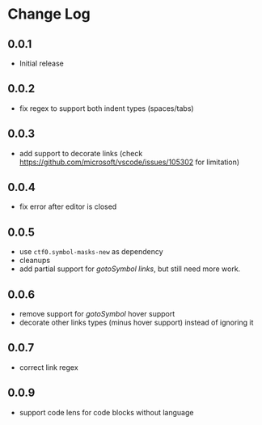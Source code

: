 # Change Log

## 0.0.1

- Initial release

## 0.0.2

- fix regex to support both indent types (spaces/tabs)

## 0.0.3

- add support to decorate links (check https://github.com/microsoft/vscode/issues/105302 for limitation)

## 0.0.4

- fix error after editor is closed

## 0.0.5

- use `ctf0.symbol-masks-new` as dependency
- cleanups
- add partial support for *gotoSymbol links*, but still need more work.

## 0.0.6

- remove support for *gotoSymbol* hover support
- decorate other links types (minus hover support) instead of ignoring it

## 0.0.7

- correct link regex

## 0.0.9

- support code lens for code blocks without language
